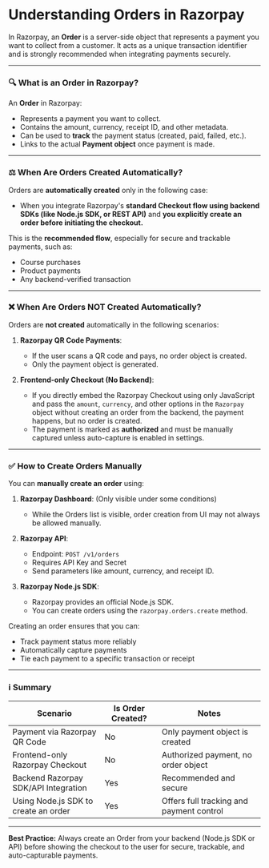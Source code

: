 # **Understanding Orders in Razorpay**

In Razorpay, an **Order** is a server-side object that represents a payment you want to collect from a customer. It acts as a unique transaction identifier and is strongly recommended when integrating payments securely.

---

### 🔍 What is an Order in Razorpay?

An **Order** in Razorpay:

* Represents a payment you want to collect.
* Contains the amount, currency, receipt ID, and other metadata.
* Can be used to **track** the payment status (created, paid, failed, etc.).
* Links to the actual **Payment object** once payment is made.

---

### ⚖️ When Are Orders Created Automatically?

Orders are **automatically created** only in the following case:

* When you integrate Razorpay's **standard Checkout flow using backend SDKs (like Node.js SDK, or REST API)** and **you explicitly create an order before initiating the checkout.**

This is the **recommended flow**, especially for secure and trackable payments, such as:

* Course purchases
* Product payments
* Any backend-verified transaction

---

### ❌ When Are Orders NOT Created Automatically?

Orders are **not created** automatically in the following scenarios:

1. **Razorpay QR Code Payments**:

   * If the user scans a QR code and pays, no order object is created.
   * Only the payment object is generated.

2. **Frontend-only Checkout (No Backend)**:

   * If you directly embed the Razorpay Checkout using only JavaScript and pass the `amount`, `currency`, and other options in the `Razorpay` object without creating an order from the backend, the payment happens, but no order is created.
   * The payment is marked as **authorized** and must be manually captured unless auto-capture is enabled in settings.

---

### ✅ How to Create Orders Manually

You can **manually create an order** using:

1. **Razorpay Dashboard**: (Only visible under some conditions)

   * While the Orders list is visible, order creation from UI may not always be allowed manually.

2. **Razorpay API**:

   * Endpoint: `POST /v1/orders`
   * Requires API Key and Secret
   * Send parameters like amount, currency, and receipt ID.

3. **Razorpay Node.js SDK**:

   * Razorpay provides an official Node.js SDK.
   * You can create orders using the `razorpay.orders.create` method.

Creating an order ensures that you can:

* Track payment status more reliably
* Automatically capture payments
* Tie each payment to a specific transaction or receipt

---

### ℹ️ Summary

| Scenario                             | Is Order Created? | Notes                                    |
| ------------------------------------ | ----------------- | ---------------------------------------- |
| Payment via Razorpay QR Code         | No                | Only payment object is created           |
| Frontend-only Razorpay Checkout      | No                | Authorized payment, no order object      |
| Backend Razorpay SDK/API Integration | Yes               | Recommended and secure                   |
| Using Node.js SDK to create an order | Yes               | Offers full tracking and payment control |

---

**Best Practice:** Always create an Order from your backend (Node.js SDK or API) before showing the checkout to the user for secure, trackable, and auto-capturable payments.
